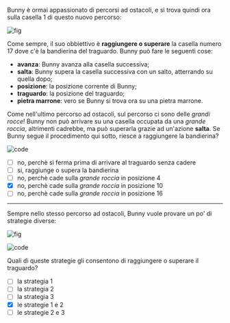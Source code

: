 Bunny è ormai appassionato di percorsi ad ostacoli, e si trova quindi ora sulla casella $1$ di questo nuovo percorso:

![fig](fig.asy)

Come sempre, il suo obbiettivo è **raggiungere o superare** la casella numero $17$ dove c'è la bandierina del traguardo.
Bunny può fare le seguenti cose:
+ **avanza**: Bunny avanza alla casella successiva;
+ **salta**: Bunny supera la casella successiva con un salto, atterrando su quella dopo;
+ **posizione**: la posizione corrente di Bunny;
+ **traguardo**: la posizione del traguardo;
+ **pietra marrone**: vero se Bunny si trova ora su una pietra marrone.

Come nell'ultimo percorso ad ostacoli, sul percorso ci sono delle *grandi rocce*! Bunny non può arrivare su una casella occupata da una *grande roccia*, altrimenti cadrebbe, ma può superarla grazie ad un'azione **salta**.
Se Bunny segue il procedimento qui sotto, riesce a raggiungere la bandierina?

![code](code.asy)

- [ ] no, perchè si ferma prima di arrivare al traguardo senza cadere
- [ ] si, raggiunge o supera la bandierina
- [ ] no, perchè cade sulla *grande roccia* in posizione $4$
- [X] no, perchè cade sulla *grande roccia* in posizione $10$
- [ ] no, perchè cade sulla *grande roccia* in posizione $16$

---

Sempre nello stesso percorso ad ostacoli, Bunny vuole provare un po' di strategie diverse:

![fig](fig.asy)

![code](code-alt.asy)

Quali di queste strategie gli consentono di raggiungere o superare il traguardo?


- [ ] la strategia 1
- [ ] la strategia 2
- [ ] la strategia 3
- [x] le strategie 1 e 2
- [ ] le strategie 2 e 3
